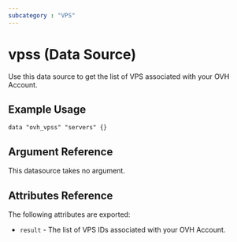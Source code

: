 ```yaml
---
subcategory : "VPS"
---
```


# vpss (Data Source)

Use this data source to get the list of VPS associated with your OVH Account.

## Example Usage

```hcl
data "ovh_vpss" "servers" {}
```

## Argument Reference

This datasource takes no argument.

## Attributes Reference

The following attributes are exported:

* `result` - The list of VPS IDs associated with your OVH Account.
